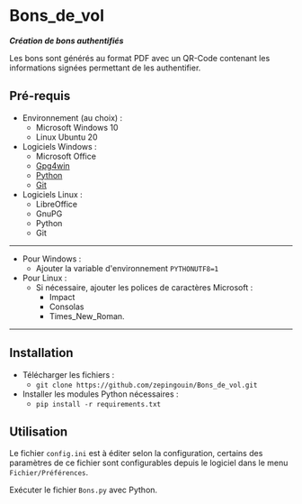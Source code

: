 # Bons_de_vol
_**Création de bons authentifiés**_

Les bons sont générés au format PDF avec un QR-Code contenant les informations signées permettant de les authentifier.

## Pré-requis
* Environnement (au choix) :
  * Microsoft Windows 10
  * Linux Ubuntu 20
* Logiciels Windows :
  * Microsoft Office
  * [Gpg4win](https://www.gpg4win.org/)
  * [Python](https://www.python.org/downloads/)
  * [Git](https://git-scm.com/download/win)
* Logiciels Linux :
  * LibreOffice
  * GnuPG
  * Python
  * Git
---
* Pour Windows :
  * Ajouter la variable d'environnement `PYTHONUTF8=1`
* Pour Linux :
  * Si nécessaire, ajouter les polices de caractères Microsoft :
     * Impact
     * Consolas
     * Times_New_Roman.
---
## Installation
* Télécharger les fichiers :
  * `git clone https://github.com/zepingouin/Bons_de_vol.git`
* Installer les modules Python nécessaires :
  * `pip install -r requirements.txt`
## Utilisation

Le fichier ```config.ini``` est à éditer selon la configuration, certains des paramètres
de ce fichier sont configurables depuis le logiciel dans le menu ```Fichier/Préférences```.

Exécuter le fichier ```Bons.py``` avec Python.

